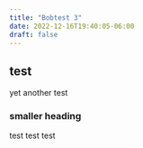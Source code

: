 ```yaml
---
title: "Bobtest 3"
date: 2022-12-16T19:40:05-06:00
draft: false
---
```

## test
yet another test

### smaller heading
test test test
